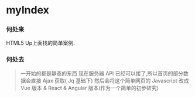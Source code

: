 # myIndex
### 何处来
HTML5 Up上面找的简单案例.
### 何处去
> 一开始的都是静态的东西
> 现在服务器 API 已经可以接了,所以首页的部分数据会直接 Ajax 获取( Jq 基础下)
> 然后会将这个简单网页的 Javascript 改成 Vue 版本 & React & Angular 版本(作为一个简单的初步研究)
